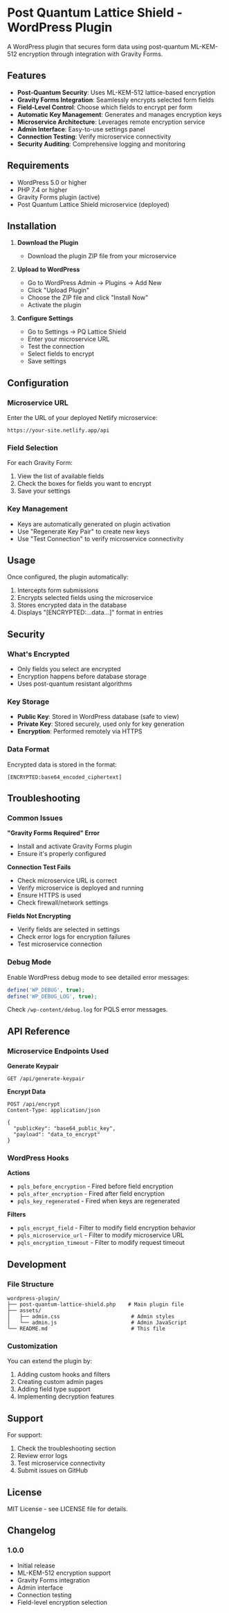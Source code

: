 # Post Quantum Lattice Shield - WordPress Plugin

A WordPress plugin that secures form data using post-quantum ML-KEM-512 encryption through integration with Gravity Forms.

## Features

- **Post-Quantum Security**: Uses ML-KEM-512 lattice-based encryption
- **Gravity Forms Integration**: Seamlessly encrypts selected form fields
- **Field-Level Control**: Choose which fields to encrypt per form
- **Automatic Key Management**: Generates and manages encryption keys
- **Microservice Architecture**: Leverages remote encryption service
- **Admin Interface**: Easy-to-use settings panel
- **Connection Testing**: Verify microservice connectivity
- **Security Auditing**: Comprehensive logging and monitoring

## Requirements

- WordPress 5.0 or higher
- PHP 7.4 or higher
- Gravity Forms plugin (active)
- Post Quantum Lattice Shield microservice (deployed)

## Installation

1. **Download the Plugin**
   - Download the plugin ZIP file from your microservice

2. **Upload to WordPress**
   - Go to WordPress Admin → Plugins → Add New
   - Click "Upload Plugin"
   - Choose the ZIP file and click "Install Now"
   - Activate the plugin

3. **Configure Settings**
   - Go to Settings → PQ Lattice Shield
   - Enter your microservice URL
   - Test the connection
   - Select fields to encrypt
   - Save settings

## Configuration

### Microservice URL
Enter the URL of your deployed Netlify microservice:
```
https://your-site.netlify.app/api
```

### Field Selection
For each Gravity Form:
1. View the list of available fields
2. Check the boxes for fields you want to encrypt
3. Save your settings

### Key Management
- Keys are automatically generated on plugin activation
- Use "Regenerate Key Pair" to create new keys
- Use "Test Connection" to verify microservice connectivity

## Usage

Once configured, the plugin automatically:
1. Intercepts form submissions
2. Encrypts selected fields using the microservice
3. Stores encrypted data in the database
4. Displays "[ENCRYPTED:...data...]" format in entries

## Security

### What's Encrypted
- Only fields you select are encrypted
- Encryption happens before database storage
- Uses post-quantum resistant algorithms

### Key Storage
- **Public Key**: Stored in WordPress database (safe to view)
- **Private Key**: Stored securely, used only for key generation
- **Encryption**: Performed remotely via HTTPS

### Data Format
Encrypted data is stored in the format:
```
[ENCRYPTED:base64_encoded_ciphertext]
```

## Troubleshooting

### Common Issues

**"Gravity Forms Required" Error**
- Install and activate Gravity Forms plugin
- Ensure it's properly configured

**Connection Test Fails**
- Check microservice URL is correct
- Verify microservice is deployed and running
- Ensure HTTPS is used
- Check firewall/network settings

**Fields Not Encrypting**
- Verify fields are selected in settings
- Check error logs for encryption failures
- Test microservice connection

### Debug Mode
Enable WordPress debug mode to see detailed error messages:
```php
define('WP_DEBUG', true);
define('WP_DEBUG_LOG', true);
```

Check `/wp-content/debug.log` for PQLS error messages.

## API Reference

### Microservice Endpoints Used

**Generate Keypair**
```http
GET /api/generate-keypair
```

**Encrypt Data**
```http
POST /api/encrypt
Content-Type: application/json

{
  "publicKey": "base64_public_key",
  "payload": "data_to_encrypt"
}
```

### WordPress Hooks

**Actions**
- `pqls_before_encryption` - Fired before field encryption
- `pqls_after_encryption` - Fired after field encryption
- `pqls_key_regenerated` - Fired when keys are regenerated

**Filters**
- `pqls_encrypt_field` - Filter to modify field encryption behavior
- `pqls_microservice_url` - Filter to modify microservice URL
- `pqls_encryption_timeout` - Filter to modify request timeout

## Development

### File Structure
```
wordpress-plugin/
├── post-quantum-lattice-shield.php    # Main plugin file
├── assets/
│   ├── admin.css                       # Admin styles
│   └── admin.js                        # Admin JavaScript
└── README.md                           # This file
```

### Customization
You can extend the plugin by:
1. Adding custom hooks and filters
2. Creating custom admin pages
3. Adding field type support
4. Implementing decryption features

## Support

For support:
1. Check the troubleshooting section
2. Review error logs
3. Test microservice connectivity
4. Submit issues on GitHub

## License

MIT License - see LICENSE file for details.

## Changelog

### 1.0.0
- Initial release
- ML-KEM-512 encryption support
- Gravity Forms integration
- Admin interface
- Connection testing
- Field-level encryption selection 